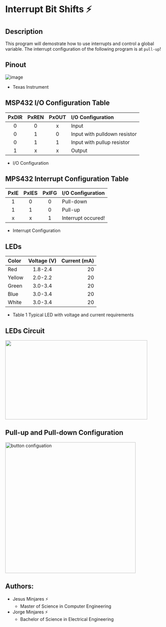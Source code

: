 # **Interrupt Bit Shifts :zap:**

## **Description**
This program will demostrate how to use interrupts and control a global variable. The interrupt configuration of the following program is at `pull-up`!

## **Pinout**
![image](https://user-images.githubusercontent.com/60948298/146273491-d2079ae0-385a-4f9a-ac03-24f95911efea.png)
- Texas Instrument

## **MSP432 I/O Configuration Table** 
| **PxDIR** | **PxREN** | **PxOUT** | **I/O Configuration**|
| :---: | :---: | :---: |     :---         |     
| 0     | 0     |  x    |  Input           |
| 0     | 1     |  0    |  Input with pulldown resistor  |
| 0     | 1     |  1    |  Input with pullup resistor |
| 1     | x     |  x    |  Output         |
  * I/O Configuration

## **MPS432 Interrupt Configuration Table**
| **PxIE**  | **PxIES** | **PxIFG** | **I/O Configuration**  |
| :---: | :---: | :---: |     :---           |     
| 1     | 0     |  0    |  Pull-down         |
| 1     | 1     |  0    |  Pull-up           |
| x     | x     |  1    | Interrupt occured! |
  * Interrupt Configuration

## **LEDs** 
| **Color** | **Voltage (V)** | **Current (mA)** |
|:---   | :---:       |     ---:     |
| Red   | 1.8-2.4     |      20      |
| Yellow| 2.0-2.2     |      20      |
| Green | 3.0-3.4     |      20      |
| Blue  | 3.0-3.4     |      20      | 
| White | 3.0-3.4     |      20      |
  * Table 1 Typical LED with voltage and current requirements
## **LEDs Circuit**
<img src="https://user-images.githubusercontent.com/60948298/146442932-b87b92c4-9241-40eb-b26e-057f261b8fbc.png" width="450" height="250">

## **Pull-up and Pull-down Configuration**

<img width="413" alt="button configuation" src="https://user-images.githubusercontent.com/60948298/144836131-96f04e0f-c7f7-443f-b35c-814fb9db4e29.png">

## **Authors:**
  - Jesus Minjares :zap:
    - Master of Science in Computer Engineering
  - Jorge Minjares :zap:
    - Bachelor of Science in Electrical Engineering

